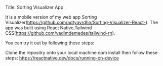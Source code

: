 Title: Sorting Visualizer App

It is a mobile version of my web app Sorting Visualizer(https://github.com/adtyavrdhn/Sorting-Visualizer-React-). The app was built using React Native,Tailwind CSS(https://github.com/vadimdemedes/tailwind-rn).

You can try it out by following these steps:

Clone the repositry onto your local machine
npm install
then follow these steps: https://reactnative.dev/docs/running-on-device
